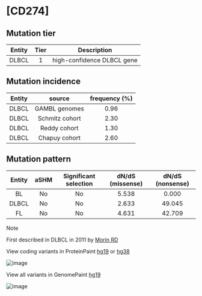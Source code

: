 # [CD274]

## Mutation tier

|Entity|Tier|Description               |
|:------:|:----:|--------------------------|
|DLBCL |1   |high-confidence DLBCL gene|
## Mutation incidence

|Entity|source        |frequency (%)|
|:------:|:--------------:|:-------------:|
|DLBCL |GAMBL genomes |0.96         |
|DLBCL |Schmitz cohort|2.30         |
|DLBCL |Reddy cohort  |1.30         |
|DLBCL |Chapuy cohort |2.60         |

## Mutation pattern

|Entity|aSHM|Significant selection|dN/dS (missense)|dN/dS (nonsense)|
|:------:|:----:|:---------------------:|:----------------:|:----------------:|
|BL    |No  |No                   |5.538           | 0.000          |
|DLBCL |No  |No                   |2.633           |49.045          |
|FL    |No  |No                   |4.631           |42.709          |


> [!NOTE]
> First described in DLBCL in 2011 by [Morin RD](https://pubmed.ncbi.nlm.nih.gov/21796119)

View coding variants in ProteinPaint [hg19](https://www.bcgsc.ca/downloads/morinlab/GAMBL/test/genes/CD274_protein.html)  or [hg38](https://www.bcgsc.ca/downloads/morinlab/GAMBL/test/genes/CD274_protein_hg38.html)

![image](../../images/proteinpaint/CD274_NM_014143.svg)

View all variants in GenomePaint [hg19](https://www.bcgsc.ca/downloads/morinlab/GAMBL/test/genes/CD274.html)

![image](../../images/proteinpaint/CD274.svg)
